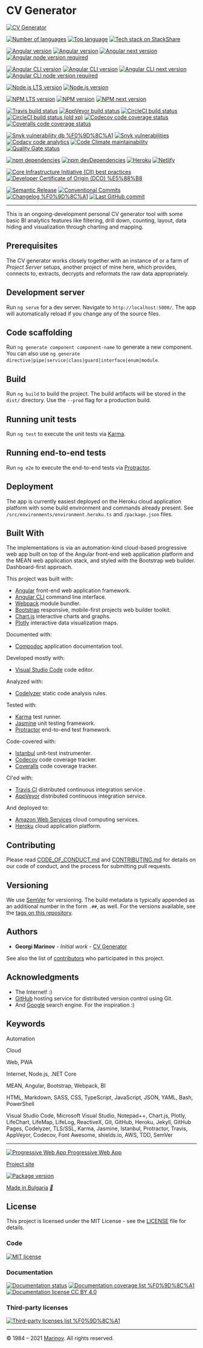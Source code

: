 # CV Generator

[![CV Generator](https://cv-generator-project-server.herokuapp.com/images/assets/CV%20Generator%20architecture.png)](http://cvgenerator.tk/ "CV Generator")

[![Number of languages](https://img.shields.io/github/languages/count/Yrkki/cv-generator-fe.svg)](https://github.com/Yrkki/cv-generator-fe "Number of languages")
[![Top language](https://img.shields.io/github/languages/top/Yrkki/cv-generator-fe.svg)](https://github.com/Yrkki/cv-generator-fe "Top language")
[![Tech stack on StackShare](https://img.shields.io/badge/tech-stack-0690fa.svg)](https://stackshare.io/Yrkki/cv-generator "Tech stack on StackShare")

[![Angular version](https://img.shields.io/github/package-json/dependency-version/yrkki/cv-generator-fe/@angular/core)](https://github.com/Yrkki/cv-generator-fe/blob/master/package.json "Angular version")
[![Angular version](https://img.shields.io/npm/v/@angular/core.svg?label=latest)](https://www.npmjs.com/package/@angular/core "Angular version")
[![Angular next version](https://img.shields.io/npm/v/@angular/core/next.svg?label=next)](https://www.npmjs.com/package/@angular/core/v/next "Angular next version")
[![Angular node version required](https://img.shields.io/node/v/@angular/core)](https://www.npmjs.com/package/@angular/core "Angular node version required")

[![Angular CLI version](https://img.shields.io/github/package-json/dependency-version/yrkki/cv-generator-fe/dev/@angular/cli)](https://github.com/Yrkki/cv-generator-fe/blob/master/package.json "Angular CLI version")
[![Angular CLI version](https://img.shields.io/npm/v/@angular/cli.svg?label=latest)](https://www.npmjs.com/package/@angular/cli "Angular CLI version")
[![Angular CLI next version](https://img.shields.io/npm/v/@angular/cli/next.svg?label=next)](https://www.npmjs.com/package/@angular/cli/v/next "Angular CLI next version")
[![Angular CLI node version required](https://img.shields.io/node/v/@angular/cli)](https://www.npmjs.com/package/@angular/cli "Angular CLI node version required")

[![Node.js LTS version](https://img.shields.io/npm/v/node/lts.svg?label=node@lts)](https://www.npmjs.com/package/node/v/lts "Node.js LTS version")
[![Node.js version](https://img.shields.io/npm/v/node.svg?label=node)](https://www.npmjs.com/package/node "Node.js version")

[![NPM LTS version](https://img.shields.io/npm/v/npm/lts.svg)](https://www.npmjs.com/package/npm/v/lts "NPM LTS version")
[![NPM version](https://img.shields.io/npm/v/npm.svg)](https://www.npmjs.com/package/npm "NPM version")
[![NPM next version](https://img.shields.io/npm/v/npm/next.svg)](https://www.npmjs.com/package/npm/v/next "NPM next version")

[![Travis build status](https://api.travis-ci.com/Yrkki/cv-generator-fe.svg?branch=master)](https://app.travis-ci.com/github/Yrkki/cv-generator-fe/builds "Travis build status")
[![AppVeyor build status](https://ci.appveyor.com/api/projects/status/8jco03v5wvojnqu0?svg=true)](https://ci.appveyor.com/project/Yrkki/cv-generator-fe "AppVeyor build status")
[![CircleCI build status](https://img.shields.io/circleci/build/github/Yrkki/cv-generator-fe?logo=circleci&token=cecd81eb8377394888c00e076646a0801cd07712)](https://app.circleci.com/pipelines/github/Yrkki/cv-generator-fe "CircleCI build status")
[![CircleCI build status (old xp)](https://circleci.com/gh/Yrkki/cv-generator-fe.svg?style=svg)](https://circleci.com/gh/Yrkki/cv-generator-fe "CircleCI build status (old xp)")
[![Codecov code coverage status](https://codecov.io/gh/Yrkki/cv-generator-fe/branch/master/graph/badge.svg)](https://codecov.io/gh/Yrkki/cv-generator-fe "Codecov code coverage status")
[![Coveralls code coverage status](https://coveralls.io/repos/github/Yrkki/cv-generator-fe/badge.svg?branch=master)](https://coveralls.io/github/Yrkki/cv-generator-fe?branch=master "Coveralls code coverage status")

[![Snyk vulnerability db %F0%9D%8C%A1](https://img.shields.io/badge/vulnerability-db%20%F0%9D%8C%A1-success?logo=snyk&logoColor=4c4a73)](https://snyk.io/vuln/npm:cv-generator-fe "Snyk vulnerability db")
[![Snyk vulnerabilities](https://img.shields.io/snyk/vulnerabilities/github/yrkki/cv-generator-fe)](https://app.snyk.io/org/yrkki/project/fa16a2a4-b6e4-4261-9c6e-b02397763950 "Snyk vulnerabilities")
[![Codacy code analytics](https://app.codacy.com/project/badge/Grade/7af76c2472f942b6a34eefe67507caed)](https://www.codacy.com/manual/Yrkki/cv-generator-fe?utm_source=github.com&amp;utm_medium=referral&amp;utm_content=Yrkki/cv-generator-fe&amp;utm_campaign=Badge_Grade "Codacy code analytics")
[![Code Climate maintainability](https://api.codeclimate.com/v1/badges/f65c044a3966e1bccda6/maintainability)](https://codeclimate.com/github/Yrkki/cv-generator-fe/maintainability "Code Climate maintainability")
[![Quality Gate status](https://sonarcloud.io/api/project_badges/measure?project=Yrkki_cv-generator-fe&metric=alert_status)](https://sonarcloud.io/dashboard?id=Yrkki_cv-generator-fe "Quality Gate status")

[![npm dependencies](https://status.david-dm.org/gh/Yrkki/cv-generator-fe.svg)](https://david-dm.org/Yrkki/cv-generator-fe "npm dependencies")
[![npm devDependencies](https://status.david-dm.org/gh/Yrkki/cv-generator-fe.svg?type=dev)](https://david-dm.org/Yrkki/cv-generator-fe?type=dev "npm devDependencies")
[![Heroku](https://heroku-badges.herokuapp.com/?app=cv-generator-fe)](https://dashboard.heroku.com/apps/cv-generator-fe "Heroku")
[![Netlify](https://api.netlify.com/api/v1/badges/ae6d4bad-8989-4718-aa4d-c67390782144/deploy-status)](https://app.netlify.com/sites/cv-generator-fe/deploys "Netlify")

[![Core Infrastructure Initiative (CII) best practices](https://bestpractices.coreinfrastructure.org/projects/4848/badge)](https://bestpractices.coreinfrastructure.org/projects/4848 "Core Infrastructure Initiative (CII) best practices")
[![Developer Certificate of Origin (DCO) %E5%88%B8](https://img.shields.io/badge/DCO-certificate%20%E5%88%B8-success)](https://developercertificate.org "Developer Certificate of Origin (DCO)")

[![Semantic Release](https://img.shields.io/badge/%20%20%F0%9F%93%A6%F0%9F%9A%80-semantic--release-e10079.svg)](https://github.com/semantic-release/semantic-release "Semantic Release")
[![Conventional Commits](https://img.shields.io/badge/Conventional%20Commits-1.0.0-brightgreen.svg)](https://conventionalcommits.org "Conventional Commits")
[![Changelog %F0%9D%8C%A1](https://img.shields.io/badge/changelog-log%20%F0%9D%8C%A1-success)](https://github.com/Yrkki/cv-generator-fe/blob/master/CHANGELOG.md "Changelog")
[![Last GitHub commit](https://img.shields.io/github/last-commit/Yrkki/cv-generator-fe.svg)](https://github.com/Yrkki/cv-generator-fe/commit/master "Last GitHub commit")

***

This is an ongoing-development personal CV generator tool with some basic BI analytics features like filtering, drill down, counting, layout, data hiding and visualization through charting and mapping.

## Prerequisites

The CV generator works closely together with an instance of or a farm of *Project Server* setups, another project of mine here, which provides, connects to, extracts, decrypts and reformats the raw data appropriately.

## Development server

Run `ng serve` for a dev server. Navigate to `http://localhost:5000/`. The app will automatically reload if you change any of the source files.

## Code scaffolding

Run `ng generate component component-name` to generate a new component. You can also use `ng generate directive|pipe|service|class|guard|interface|enum|module`.

## Build

Run `ng build` to build the project. The build artifacts will be stored in the `dist/` directory. Use the `--prod` flag for a production build.

## Running unit tests

Run `ng test` to execute the unit tests via [Karma](https://karma-runner.github.io).

## Running end-to-end tests

Run `ng e2e` to execute the end-to-end tests via [Protractor](https://www.protractortest.org/).

## Deployment

The app is currently easiest deployed on the Heroku cloud application platform with some build environment and commands already present. See `/src/environments/environment.heroku.ts` and `/package.json` files.

## Built With

The implementations is via an automation-kind cloud-based progressive web app built on top of the Angular front-end web application platform and the MEAN web application stack, and styled with the Bootstrap web builder. Dashboard-first approach.

This project was built with:

* [Angular](https://angular.io/) front-end web application framework.
* [Angular CLI](https://github.com/angular/angular-cli) command line interface.
* [Webpack](https://webpack.js.org/) module bundler.
* [Bootstrap](https://getbootstrap.com/) responsive, mobile-first projects web builder toolkit.
* [Chart.js](https://www.chartjs.org/) interactive charts and graphs.
* [Plotly](https://plot.ly/) interactive data visualization maps.

Documented with:

* [Compodoc](https://compodoc.app/) application documentation tool.

Developed mostly with:

* [Visual Studio Code](https://code.visualstudio.com/) code editor.

Analyzed with:

* [Codelyzer](https://www.npmjs.com/package/codelyzer/) static code analysis rules.

Tested with:

* [Karma](https://karma-runner.github.io/) test runner.
* [Jasmine](https://jasmine.github.io/) unit testing framework.
* [Protractor](https://www.protractortest.org/) end-to-end test framework.

Code-covered with:

* [Istanbul](https://istanbul.js.org/) unit-test instrumenter.
* [Codecov](https://codecov.io/) code coverage tracker.
* [Coveralls](https://coveralls.io) code coverage tracker.

CI'ed with:

* [Travis CI](https://www.travis-ci.com/) distributed continuous integration service .
* [AppVeyor](https://www.appveyor.com/) distributed continuous integration service.

And deployed to:

* [Amazon Web Services](https://aws.amazon.com/) cloud computing services.
* [Heroku](https://www.heroku.com/) cloud application platform.

## Contributing

Please read [CODE_OF_CONDUCT.md](https://github.com/Yrkki/cv-generator-fe/blob/master/CODE_OF_CONDUCT.md) and [CONTRIBUTING.md](https://github.com/Yrkki/cv-generator-fe/blob/master/CONTRIBUTING.md) for details on our code of conduct, and the process for submitting pull requests.

## Versioning

We use [SemVer](https://semver.org/) for versioning. The build metadata is typically appended as an additional number in the form `.##`, as well. For the versions available, see the [tags on this repository](https://github.com/Yrkki/cv-generator-fe/tags).

## Authors

* **Georgi Marinov** - *Initial work* - [CV Generator](https://github.com/Yrkki/cv-generator-fe)

See also the list of [contributors](https://github.com/Yrkki/cv-generator-fe/contributors) who participated in this project.

## Acknowledgments

* The Internet! :)
* [GitHub](https://github.com/) hosting service for distributed version control using Git.
* And [Google](https://www.google.com) search engine. For the inspiration :)

## Keywords

Automation

Cloud

Web, PWA

Internet, Node.js, .NET Core

MEAN, Angular, Bootstrap, Webpack, BI

HTML, Markdown, SASS, CSS, TypeScript, JavaScript, JSON, YAML, Bash, PowerShell

Visual Studio Code, Microsoft Visual Studio, Notepad++, Chart.js, Plotly, LifeChart, LifeMap, LifeLog, ReactiveX, Git, GitHub, Heroku, Jekyll, GitHub Pages, Codelyzer, TLS/SSL, Karma, Jasmine, Istanbul, Protractor, Travis, AppVeyor, Codecov, Font Awesome, shields.io, AWS, TDD, SemVer

***

[![Progressive Web App](https://user-images.githubusercontent.com/3104648/28351989-7f68389e-6c4b-11e7-9bf2-e9fcd4977e7a.png) Progressive Web App](https://developers.google.com/web/progressive-web-apps/ "Progressive Web App")

[Project site](https://yrkki.github.io/cv-generator-fe/ "Project site")

[![Package version](https://img.shields.io/github/package-json/v/Yrkki/cv-generator-fe.svg)](https://github.com/Yrkki/cv-generator-fe "Package version")

[Made in Bulgaria](https://www.google.com/search?q=Bulgaria&tbm=isch "Bulgaria") [*🌹*](https://www.google.com/search?q=rose+valley+kazanlak&tbm=isch "Rose Valley")

## License

This project is licensed under the MIT License - see the [LICENSE](https://github.com/Yrkki/cv-generator-fe/blob/master/LICENSE) file for details.

### Code

[![MIT license](https://img.shields.io/badge/license-MIT-brightgreen.svg)](https://opensource.org/licenses/MIT "MIT license")  

### Documentation

[![Documentation status](https://cv-generator-fe.herokuapp.com/documentation/images/coverage-badge-documentation.svg)](https://cv-generator-fe.herokuapp.com/documentation/index.html "Documentation status")
[![Documentation coverage list %F0%9D%8C%A1](https://img.shields.io/badge/documentation%20coverage-list%20%F0%9D%8C%A1-success.svg)](https://cv-generator-fe.herokuapp.com/documentation/coverage.html "Documentation coverage list")
[![Documentation license CC BY 4.0](https://img.shields.io/badge/documentation%20license-CC%20BY%204.0%20%F0%9D%8C%A1-brightgreen.svg)](https://creativecommons.org/licenses/by/4.0 "Documentation license CC BY 4.0")

### Third-party licenses

[![Third-party licenses list %F0%9D%8C%A1](https://img.shields.io/badge/Third--party%20licenses-list%20%F0%9D%8C%A1-brightgreen.svg)](https://cv-generator-fe.herokuapp.com/3rdpartylicenses.txt "Third-party licenses list")

---

© 1984 – 2021 [Marinov](http://marinov.ml "Marinov"). All rights reserved.
